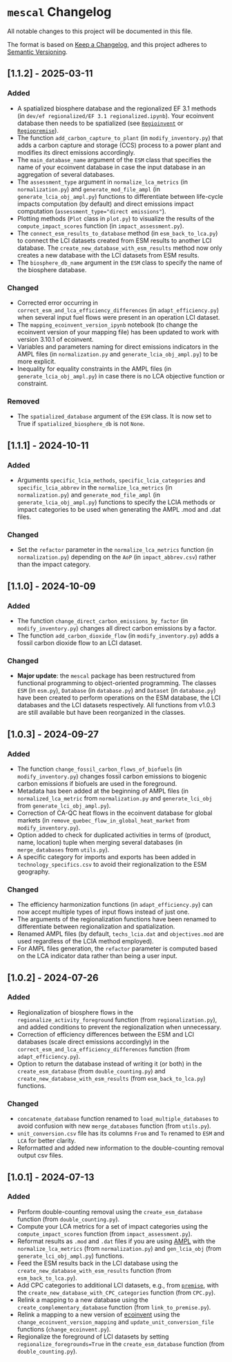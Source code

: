 # `mescal` Changelog

All notable changes to this project will be documented in this file.

The format is based on [Keep a Changelog](https://keepachangelog.com/en/1.0.0/),
and this project adheres to [Semantic Versioning](https://semver.org/spec/v2.0.0.html).

## [1.1.2] - 2025-03-11

### Added
- A spatialized biosphere database and the regionalized EF 3.1 methods (in `dev/ef regionalized/EF 3.1 regionalized.ipynb`). Your ecoinvent database then needs to be spatialized (see [`Regioinvent`](https://github.com/CIRAIG/Regioinvent/) or [`Regiopremise`](https://github.com/matthieu-str/Regiopremise/tree/master)). 
- The function `add_carbon_capture_to_plant` (in `modify_inventory.py`) that adds a carbon capture and storage (CCS) process to a power plant and modifies its direct emissions accordingly.
- The `main_database_name` argument of the `ESM` class that specifies the name of your ecoinvent database in case the input database in an aggregation of several databases.
- The `assessment_type` argument in `normalize_lca_metrics` (in `normalization.py`) and `generate_mod_file_ampl` (in `generate_lcia_obj_ampl.py`) functions to differentiate between life-cycle impacts computation (by default) and direct emissions impact computation (`assessment_type="direct emissions"`). 
- Plotting methods (`Plot` class in `plot.py`) to visualize the results of the `compute_impact_scores` function (in `impact_assessment.py`).
- The `connect_esm_results_to_database` method (in `esm_back_to_lca.py`) to connect the LCI datasets created from ESM results to another LCI database. The `create_new_database_with_esm_results` method now only creates a new database with the LCI datasets from ESM results.
- The `biosphere_db_name` argument in the `ESM` class to specify the name of the biosphere database.

### Changed
- Corrected error occurring in `correct_esm_and_lca_efficiency_differences` (in `adapt_efficiency.py`) when several input fuel flows were present in an operation LCI dataset.
- The `mapping_ecoinvent_version_ipynb` notebook (to change the ecoinvent version of your mapping file) has been updated to work with version 3.10.1 of ecoinvent.
- Variables and parameters naming for direct emissions indicators in the AMPL files (in `normalization.py` and `generate_lcia_obj_ampl.py`) to be more explicit.
- Inequality for equality constraints in the AMPL files (in `generate_lcia_obj_ampl.py`) in case there is no LCA objective function or constraint.  

### Removed
- The `spatialized_database` argument of the `ESM` class. It is now set to True if `spatialized_biosphere_db` is not `None`.

## [1.1.1] - 2024-10-11

### Added
- Arguments `specific_lcia_methods`, `specific_lcia_categories` and `specific_lcia_abbrev` in the `normalize_lca_metrics` (in `normalization.py`) and `generate_mod_file_ampl` (in `generate_lcia_obj_ampl.py`) functions to specify the LCIA methods or impact categories to be used when generating the AMPL .mod and .dat files.

### Changed
- Set the `refactor` parameter in the `normalize_lca_metrics` function (in `normalization.py`) depending on the `AoP` (in `impact_abbrev.csv`) rather than the impact category. 

## [1.1.0] - 2024-10-09

### Added
- The function `change_direct_carbon_emissions_by_factor` (in `modify_inventory.py`) changes all direct carbon emissions by a factor.
- The function `add_carbon_dioxide_flow` (in `modify_inventory.py`) adds a fossil carbon dioxide flow to an LCI dataset.

### Changed
- **Major update**: the `mescal` package has been restructured from functional programming to object-oriented programming. The classes `ESM` (in `esm.py`), `Database` (in `database.py`) and `Dataset` (in `database.py`) have been created to perform operations on the ESM database, the LCI databases and the LCI datasets respectively. All functions from v1.0.3 are still available but have been reorganized in the classes. 

## [1.0.3] - 2024-09-27

### Added
- The function `change_fossil_carbon_flows_of_biofuels` (in `modify_inventory.py`) changes fossil carbon emissions to biogenic carbon emissions if biofuels are used in the foreground.
- Metadata has been added at the beginning of AMPL files (in `normalized_lca_metric`  from `normalization.py` and `generate_lci_obj`  from `generate_lci_obj_ampl.py`). 
- Correction of CA-QC heat flows in the ecoinvent database for global markets (in `remove_quebec_flow_in_global_heat_market` from `modify_inventory.py`).
- Option added to check for duplicated activities in terms of (product, name, location) tuple when merging several databases (in `merge_databases` from `utils.py`).
- A specific category for imports and exports has been added in `technology_specifics.csv` to avoid their regionalization to the ESM geography.

### Changed
- The efficiency harmonization functions (in `adapt_efficiency.py`) can now accept multiple types of input flows instead of just one.
- The arguments of the regionalization functions have been renamed to differentiate between regionalization and spatialization.
- Renamed AMPL files (by default, `techs_lcia.dat` and `objectives.mod` are used regardless of the LCIA method employed).
- For AMPL files generation, the `refactor` parameter is computed based on the LCA indicator data rather than being a user input. 

## [1.0.2] - 2024-07-26

### Added
- Regionalization of biosphere flows in the `regionalize_activity_foreground` function (from `regionalization.py`), and added conditions to prevent the regionalization when unnecessary.
- Correction of efficiency differences between the ESM and LCI databases (scale direct emissions accordingly) in the `correct_esm_and_lca_efficiency_differences` function (from `adapt_efficiency.py`).
- Option to return the database instead of writing it (or both) in the `create_esm_database` (from `double_counting.py`) and `create_new_database_with_esm_results` (from `esm_back_to_lca.py`) functions.

### Changed 
- `concatenate_database` function renamed to `load_multiple_databases` to avoid confusion with new `merge_databases` function (from `utils.py`).
- `unit_conversion.csv` file has its columns `From` and `To` renamed to `ESM` and `LCA` for better clarity.
- Reformatted and added new information to the double-counting removal output csv files.

## [1.0.1] - 2024-07-13

### Added
- Perform double-counting removal using the `create_esm_database` function (from `double_counting.py`).
- Compute your LCA metrics for a set of impact categories using the `compute_impact_scores` function (from `impact_assessment.py`).
- Reformat results as `.mod` and `.dat` files if you are using [AMPL](https://ampl.com/) with the `normalize_lca_metrics` (from `normalization.py`) and `gen_lcia_obj` (from `generate_lci_obj_ampl.py`) functions. 
- Feed the ESM results back in the LCI database using the `create_new_database_with_esm_results` function (from `esm_back_to_lca.py`).
- Add CPC categories to additional LCI datasets, e.g., from [`premise`](https://premise.readthedocs.io/en/latest/introduction.html), with the `create_new_database_with_CPC_categories` function (from `CPC.py`).
- Relink a mapping to a new database using the `create_complementary_database` function (from `link_to_premise.py`).
- Relink a mapping to a new version of [ecoinvent](https://ecoinvent.org/) using the `change_ecoinvent_version_mapping` and `update_unit_conversion_file` functions (`change_ecoinvent.py`).
- Regionalize the foreground of LCI datasets by setting `regionalize_foregrounds=True` in the `create_esm_database` function (from `double_counting.py`).
